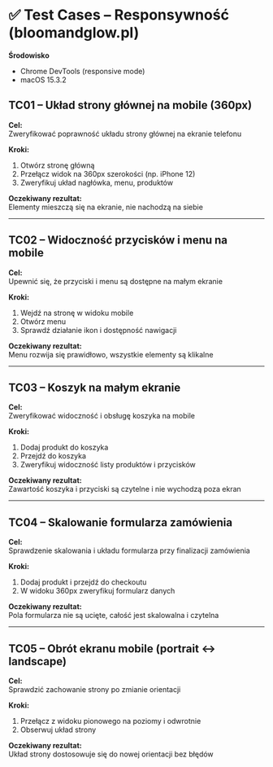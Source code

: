 # ✅ Test Cases – Responsywność (bloomandglow.pl)

**Środowisko**
- Chrome DevTools (responsive mode)
- macOS 15.3.2

## TC01 – Układ strony głównej na mobile (360px)

**Cel:**  
Zweryfikować poprawność układu strony głównej na ekranie telefonu

**Kroki:**
1. Otwórz stronę główną
2. Przełącz widok na 360px szerokości (np. iPhone 12)
3. Zweryfikuj układ nagłówka, menu, produktów

**Oczekiwany rezultat:**  
Elementy mieszczą się na ekranie, nie nachodzą na siebie

---

## TC02 – Widoczność przycisków i menu na mobile

**Cel:**  
Upewnić się, że przyciski i menu są dostępne na małym ekranie

**Kroki:**
1. Wejdź na stronę w widoku mobile
2. Otwórz menu
3. Sprawdź działanie ikon i dostępność nawigacji

**Oczekiwany rezultat:**  
Menu rozwija się prawidłowo, wszystkie elementy są klikalne

---

## TC03 – Koszyk na małym ekranie

**Cel:**  
Zweryfikować widoczność i obsługę koszyka na mobile

**Kroki:**
1. Dodaj produkt do koszyka
2. Przejdź do koszyka
3. Zweryfikuj widoczność listy produktów i przycisków

**Oczekiwany rezultat:**  
Zawartość koszyka i przyciski są czytelne i nie wychodzą poza ekran

---

## TC04 – Skalowanie formularza zamówienia

**Cel:**  
Sprawdzenie skalowania i układu formularza przy finalizacji zamówienia

**Kroki:**
1. Dodaj produkt i przejdź do checkoutu
2. W widoku 360px zweryfikuj formularz danych

**Oczekiwany rezultat:**  
Pola formularza nie są ucięte, całość jest skalowalna i czytelna

---

## TC05 – Obrót ekranu mobile (portrait ↔ landscape)

**Cel:**  
Sprawdzić zachowanie strony po zmianie orientacji

**Kroki:**
1. Przełącz z widoku pionowego na poziomy i odwrotnie
2. Obserwuj układ strony

**Oczekiwany rezultat:**  
Układ strony dostosowuje się do nowej orientacji bez błędów
